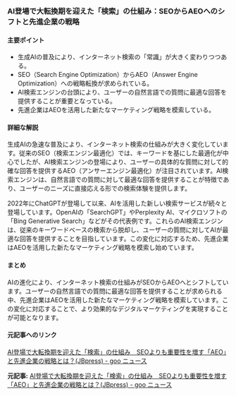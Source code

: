 ### AI登場で大転換期を迎えた「検索」の仕組み：SEOからAEOへのシフトと先進企業の戦略

#### 主要ポイント
- 生成AIの普及により、インターネット検索の「常識」が大きく変わりつつある。
- SEO（Search Engine Optimization）からAEO（Answer Engine Optimization）への戦略転換が求められている。
- AI検索エンジンの台頭により、ユーザーの自然言語での質問に最適な回答を提供することが重要となっている。
- 先進企業はAEOを活用した新たなマーケティング戦略を模索している。

#### 詳細な解説
生成AIの急速な普及により、インターネット検索の仕組みが大きく変化しています。従来のSEO（検索エンジン最適化）では、キーワードを基にした最適化が中心でしたが、AI検索エンジンの登場により、ユーザーの具体的な質問に対して的確な回答を提供するAEO（アンサーエンジン最適化）が注目されています。AI検索エンジンは、自然言語での質問に対して最適な回答を提供することが特徴であり、ユーザーのニーズに直接応える形での検索体験を提供します。

2022年にChatGPTが登場して以来、AIを活用した新しい検索サービスが続々と登場しています。OpenAIの「SearchGPT」やPerplexity AI、マイクロソフトの「Bing Generative Search」などがその代表例です。これらのAI検索エンジンは、従来のキーワードベースの検索から脱却し、ユーザーの質問に対してAIが最適な回答を提供することを目指しています。この変化に対応するため、先進企業はAEOを活用した新たなマーケティング戦略を模索し始めています。

#### まとめ
AIの進化により、インターネット検索の仕組みがSEOからAEOへとシフトしています。ユーザーの自然言語での質問に最適な回答を提供することが求められる中、先進企業はAEOを活用した新たなマーケティング戦略を模索しています。この変化に対応することで、より効果的なデジタルマーケティングを実現することが可能となります。

#### 元記事へのリンク
[AI登場で大転換期を迎えた「検索」の仕組み　SEOよりも重要性を増す「AEO」と先進企業の戦略とは？(JBpress) - goo ニュース](https://news.goo.ne.jp/article/jbpress/business/jbpress-1089553.html)

**元記事:** [AI登場で大転換期を迎えた「検索」の仕組み　SEOよりも重要性を増す「AEO」と先進企業の戦略とは？(JBpress) - goo ニュース](https://news.goo.ne.jp/article/jbpress/business/jbpress-87368.html)